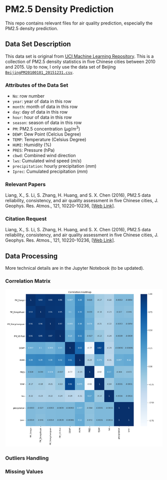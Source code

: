 # PM2.5 Density Prediction

This repo contains relevant files for air quality prediction, especially the PM2.5 density prediction.



## Data Set Description

This data set is original from [UCI Machine Learning Repository](https://archive.ics.uci.edu/ml/datasets/PM2.5+Data+of+Five+Chinese+Cities). This is a collection of PM2.5 density statistics in five Chinese cities between 2010 and 2015. Up to now, I only use the data set of Beijing [`BeijingPM20100101_20151231.csv`](https://github.com/immmjack/pm25/blob/main/FiveCitiePMData/BeijingPM20100101_20151231.csv).



### Attributes of the Data Set

- `No`: row number
- `year`: year of data in this row
- `month`: month of data in this row
- `day`: day of data in this row
- `hour`: hour of data in this row
- `season`: season of data in this row
- `PM`: PM2.5 concentration $(\mu g / m^3)$
- `DEWP`: Dew Point (Celcius Degree)
- `TEMP`: Temperature (Celsius Degree)
- `HUMI`: Humidity ($\%$)
- `PRES`: Pressure (hPa)
- `cbwd`: Combined wind direction
- `lws`: Cumulated wind speed $(m / s)$
- `precipitation`: hourly precipitation $(mm)$
- `Iprec`: Cumulated precipitation $(mm)$



### Relevant Papers

Liang, X., S. Li, S. Zhang, H. Huang, and S. X. Chen (2016), PM2.5 data reliability, consistency, and air quality assessment in five Chinese cities, J. Geophys. Res. Atmos., 121, 10220-10236, [[Web Link\]](doi:10.1002/2016JD024877).



### Citation Request

Liang, X., S. Li, S. Zhang, H. Huang, and S. X. Chen (2016), PM2.5 data reliability, consistency, and air quality assessment in five Chinese cities, J. Geophys. Res. Atmos., 121, 10220-10236, [[Web Link\]](doi:10.1002/2016JD024877).



## Data Processing

More technical details are in the Jupyter Notebook (to be updated).



### Correlation Matrix

![raw_corr.png](https://github.com/immmjack/pm25/blob/main/out_graphs/raw_corr.png?raw=true)



### Outliers Handling



### Missing Values

